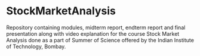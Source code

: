 # StockMarketAnalysis
Repository containing modules, midterm report, endterm report and final presentation along with video explanation for the course Stock Market Analysis done as a part of Summer of Science offered by the Indian Institute of Technology, Bombay.
